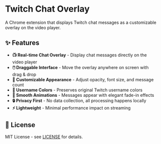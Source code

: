 # Twitch Chat Overlay

A Chrome extension that displays Twitch chat messages as a customizable overlay on the video player.


## ✨ Features

- **📺️ Real-time Chat Overlay** - Display chat messages directly on the video player
- **🖱️ Draggable Interface** - Move the overlay anywhere on screen with drag & drop
- **🎨 Customizable Appearance** - Adjust opacity, font size, and message count
- **🌈 Username Colors** - Preserves original Twitch username colors
- **💫 Smooth Animations** - Messages appear with elegant fade-in effects
- **🔒 Privacy First** - No data collection, all processing happens locally
- **⚡ Lightweight** - Minimal performance impact on streaming

## 📄 License

MIT License - see [LICENSE](./LICENSE) for details.